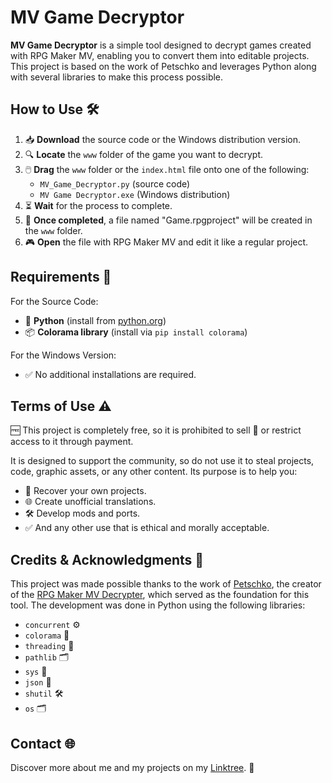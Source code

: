 # MV Game Decryptor
**MV Game Decryptor** is a simple tool designed to decrypt games created with RPG Maker MV, enabling you to convert them into editable projects. This project is based on the work of Petschko and leverages Python along with several libraries to make this process possible.

## How to Use 🛠️
1. 📥 **Download** the source code or the Windows distribution version.  
2. 🔍 **Locate** the `www` folder of the game you want to decrypt.  
3. 🖱️ **Drag** the `www` folder or the `index.html` file onto one of the following:  
   - `MV_Game_Decryptor.py` (source code)
   - `MV Game Decryptor.exe` (Windows distribution)
4. ⏳ **Wait** for the process to complete.
5. 🎉 **Once completed**, a file named "Game.rpgproject" will be created in the `www` folder.
6. 🎮 **Open** the file with RPG Maker MV and edit it like a regular project.

## Requirements 🔧
For the Source Code:
- 🐍 **Python** (install from [python.org](https://www.python.org/))  
- 📦 **Colorama library** (install via `pip install colorama`)

For the Windows Version:  
- ✅ No additional installations are required.  

## Terms of Use ⚠️
🆓 This project is completely free, so it is prohibited to sell 💸 or restrict access to it through payment.

It is designed to support the community, so do not use it to steal projects, code, graphic assets, or any other content. Its purpose is to help you:
- 🔄 Recover your own projects.
- 🌐 Create unofficial translations.
- 🛠️ Develop mods and ports.
- ✅ And any other use that is ethical and morally acceptable.

## Credits & Acknowledgments 🙌
This project was made possible thanks to the work of [Petschko](https://gitlab.com/Petschko), the creator of the [RPG Maker MV Decrypter](https://gitlab.com/Petschko/RPG-Maker-MV-Decrypter), which served as the foundation for this tool. The development was done in Python using the following libraries:  
- `concurrent` ⚙️  
- `colorama` 🌈  
- `threading` 🧵  
- `pathlib` 🗂️  
- `sys` 🔧  
- `json` 📜  
- `shutil` 🛠️
- `os` 🗂️

## Contact 🌐  
Discover more about me and my projects on my [Linktree](https://linktr.ee/omega_slender). 🌟
